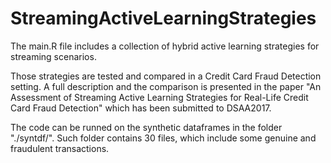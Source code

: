# StreamingActiveLearningStrategies
The main.R file includes a collection of hybrid active learning strategies for streaming scenarios.

Those strategies are tested and compared in a Credit Card Fraud Detection setting.
A full description and the comparison is presented in the paper "An Assessment of Streaming Active Learning Strategies for Real-Life Credit Card Fraud Detection" which has been submitted to DSAA2017.

The code can be runned on the synthetic dataframes in the folder "./syntdf/".
Such folder contains 30 files, which include some genuine and fraudulent transactions.
